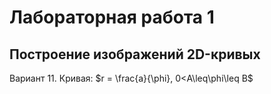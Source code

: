# Лабораторная работа 1
## Построение изображений 2D-кривых

Вариант 11. Кривая: $r = \frac{a}{\phi}, 0<A\leq\phi\leq B$
